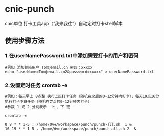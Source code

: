 # cnic-punch
cnic单位 打卡工具app（“我来我往”）自动定时打卡shell脚本


## 使用步骤方法
### 1.在userNamePassword.txt中添加需要打卡的用户和密码
```
#例如 添加邮箱用户 Tom@email.cn 密码：xxxxx
echo "userName=Tom@email.cn2&password=xxxxx" > userNamePassword.txt  
```
### 2.设置定时任务 crontab -e
```
#例如：每天早上 8点整 执行上班打卡任务（随机在之后的0-12分钟内打卡），每天19点16分执行打卡下班任务（随机在之后的0-12分钟内打卡）
#参数 1 或 2 分别表示  上 、下 班  
  
crontab -e

0 8 * * 1-5 . /home/Ove/workspace/punch/punch-all.sh  1 &
16 19 * * 1-5 . /home/Ove/workspace/punch/punch-all.sh 2  &
```
